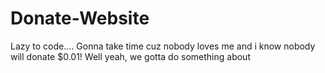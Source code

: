 # Donate-Website

Lazy to code.... Gonna take time cuz nobody loves me and i know nobody will donate $0.01! Well yeah, we gotta do something about
